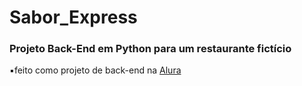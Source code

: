 # Sabor_Express
### Projeto Back-End em Python para um restaurante fictício

▪️feito como projeto de back-end na [Alura](https://cursos.alura.com.br/course/python-crie-sua-primeira-aplicacao)
